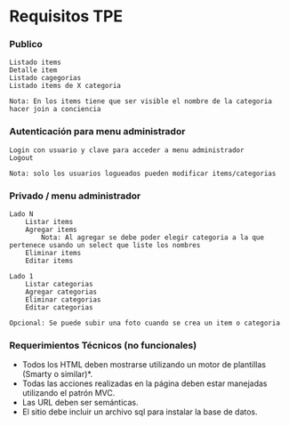 # Requisitos TPE

### Publico
    Listado items
    Detalle item
    Listado cagegorias
    Listado items de X categoria

    Nota: En los items tiene que ser visible el nombre de la categoria
    hacer join a conciencia

### Autenticación para menu administrador
    Login con usuario y clave para acceder a menu administrador
    Logout
    
    Nota: solo los usuarios logueados pueden modificar items/categorias

### Privado / menu administrador
    Lado N
        Listar items
        Agregar items
            Nota: Al agregar se debe poder elegir categoria a la que pertenece usando un select que liste los nombres
        Eliminar items
        Editar items
    
    Lado 1
        Listar categorias
        Agregar categorias
        Eliminar categorias
        Editar categorias

    Opcional: Se puede subir una foto cuando se crea un item o categoria

### Requerimientos Técnicos (no funcionales)
- Todos los HTML deben mostrarse utilizando un motor de plantillas (Smarty o similar)*.
- Todas las acciones realizadas en la página deben estar manejadas utilizando el patrón MVC.
- Las URL deben ser semánticas.
- El sitio debe incluir un archivo sql para instalar la base de datos.
